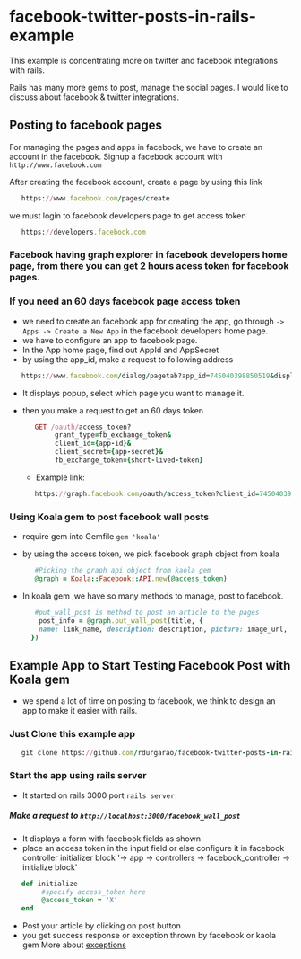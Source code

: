facebook-twitter-posts-in-rails-example
=======================================

This example is concentrating more on twitter and facebook integrations with rails.

Rails has many more gems to post, manage the social pages. I would like to discuss about facebook & twitter integrations.

## Posting to facebook pages

  For managing the pages and apps in facebook, we have to create an account in the facebook.
  Signup a facebook account with
  ` http://www.facebook.com `

  After creating the facebook account, create a page by using this link
  ```ruby
     https://www.facebook.com/pages/create
  ```

  we must login to facebook developers page to get access token
  ```ruby
     https://developers.facebook.com
  ```

### Facebook having graph explorer in facebook developers home page, from there you can get 2 hours acess token for facebook pages.


### If you need an 60 days facebook page access token
 - we need to create an facebook app
    for creating the app, go through
    `-> Apps -> Create a New App` in the facebook developers home page.
 - we have to configure an app to facebook page.
 - In the App home page, find out AppId and AppSecret
 - by using the app_id, make a request to following address
  ```ruby
     https://www.facebook.com/dialog/pagetab?app_id=745040398850519&display=popup&next=http://www.facebook.com
  ```
  
 - It displays popup, select which page you want to manage it.
 - then you make a request to get an 60 days token

    ```ruby
       GET /oauth/access_token?
            grant_type=fb_exchange_token&
            client_id={app-id}&
            client_secret={app-secret}&
            fb_exchange_token={short-lived-token}
    ```

    - Example link:
    ```ruby
       https://graph.facebook.com/oauth/access_token?client_id=745040398850519&client_secret=653d6a471ea9deded7bddfc52c1642fb&grant_type=fb_exchange_token&fb_exchange_token=CAAKlnDxRGdcBAPFw25K59XoAF6ZBm3FpNAZABqI6mQYAudH8XCnt4ZCB0gN7vR3pahx25gu1jp9jARwIqReUBYfnPL8QNho1neCyQeRR0t4AElurhVhRLS9Sgmldo6o1bI1AFOGedb4JVDDZCCRDBaZC6jEqWZChrKTrzhpZCrBwqNkkRTNJ1RXStCnmIVfB0UZD
     ```

### Using Koala gem to post facebook wall posts

  - require gem into Gemfile
    ``` gem 'koala' ```

  - by using the access token, we pick facebook graph object from koala

     ```ruby
        #Picking the graph api object from kaola gem
        @graph = Koala::Facebook::API.new(@access_token)
     ```

  - In koala gem ,we have so many methods to manage, post to facebook.

      ```ruby
         #put_wall_post is method to post an article to the pages
          post_info = @graph.put_wall_post(title, {
          name: link_name, description: description, picture: image_url, link: page_link
        })
      ```

## Example App to Start Testing Facebook Post with Koala gem
- we spend a lot of time on posting to facebook, we think to design an app to make it easier with rails.

### Just Clone this example app
 ```ruby
    git clone https://github.com/rdurgarao/facebook-twitter-posts-in-rails-example.git
  ```

### Start the app using rails server
 - It started on rails 3000 port
 ``` rails server ```

##### Make a request to `http://localhost:3000/facebook_wall_post`
  - It displays a form with facebook fields as shown
  - place an access token in the input field or else configure it in facebook controller initializer block '-> app -> controllers -> facebook_controller -> initialize block'
  ```ruby
     def initialize
          #specify access_token here
          @access_token = 'X'
     end
  ```
  - Post your article by clicking on post button
  - you get success response or exception thrown by facebook or kaola gem
    More about [exceptions](http://rubydoc.info/gems/koala/1.9.0/Koala/Facebook/APIError)

